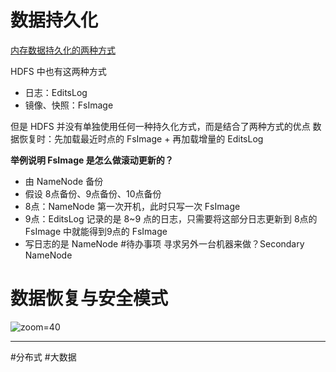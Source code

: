 # 数据持久化

[内存数据持久化的两种方式](内存数据持久化的两种方式.md)

HDFS 中也有这两种方式
- 日志：EditsLog
- 镜像、快照：FsImage

但是 HDFS 并没有单独使用任何一种持久化方式，而是结合了两种方式的优点
数据恢复时：先加载最近时点的 FsImage + 再加载增量的 EditsLog

**举例说明 FsImage 是怎么做滚动更新的？**

- 由 NameNode 备份
- 假设 8点备份、9点备份、10点备份
- 8点：NameNode 第一次开机，此时只写一次 FsImage
- 9点：EditsLog 记录的是 8~9 点的日志，只需要将这部分日志更新到 8点的 FsImage 中就能得到9点的 FsImage
- 写日志的是 NameNode #待办事项 寻求另外一台机器来做？Secondary NameNode

# 数据恢复与安全模式

![zoom=40](2afaec369e64602daab21576a1baca85.png)

-----

#分布式 #大数据